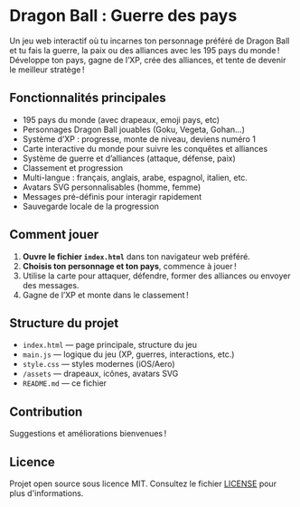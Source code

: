 # Dragon Ball : Guerre des pays

Un jeu web interactif où tu incarnes ton personnage préféré de Dragon Ball et tu fais la guerre, la paix ou des alliances avec les 195 pays du monde !  
Développe ton pays, gagne de l’XP, crée des alliances, et tente de devenir le meilleur stratège !

## Fonctionnalités principales

- 195 pays du monde (avec drapeaux, emoji pays, etc)
- Personnages Dragon Ball jouables (Goku, Vegeta, Gohan…)
- Système d’XP : progresse, monte de niveau, deviens numéro 1
- Carte interactive du monde pour suivre les conquêtes et alliances
- Système de guerre et d’alliances (attaque, défense, paix)
- Classement et progression
- Multi-langue : français, anglais, arabe, espagnol, italien, etc.
- Avatars SVG personnalisables (homme, femme)
- Messages pré-définis pour interagir rapidement
- Sauvegarde locale de la progression

## Comment jouer

1. **Ouvre le fichier `index.html`** dans ton navigateur web préféré.
2. **Choisis ton personnage et ton pays**, commence à jouer !
3. Utilise la carte pour attaquer, défendre, former des alliances ou envoyer des messages.
4. Gagne de l’XP et monte dans le classement !

## Structure du projet

- `index.html` — page principale, structure du jeu
- `main.js` — logique du jeu (XP, guerres, interactions, etc.)
- `style.css` — styles modernes (iOS/Aero)
- `/assets` — drapeaux, icônes, avatars SVG
- `README.md` — ce fichier

## Contribution

Suggestions et améliorations bienvenues !

## Licence

Projet open source sous licence MIT. Consultez le fichier [LICENSE](LICENSE) pour plus d'informations.
